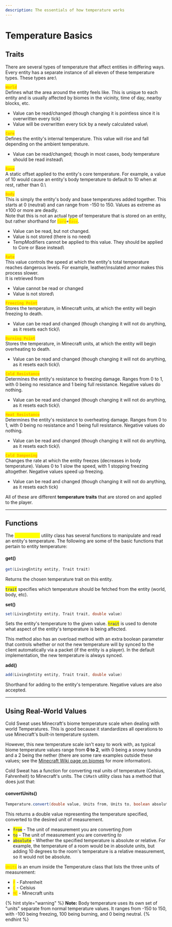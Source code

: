 ```yaml
---
description: The essentials of how temperature works
---
```


# Temperature Basics

## Traits

There are several types of temperature that affect entities in differing ways. Every entity has a separate instance of all eleven of these temperature types. These types are:\


<mark style="color:orange;">**`World`**</mark>\
Defines what the area around the entity feels like. This is unique to each entity and is usually affected by biomes in the vicinity, time of day, nearby blocks, etc.

* Value can be read/changed (though changing it is pointless since it is overwritten every tick)
* Value will be overwritten every tick by a newly calculated value\


<mark style="color:orange;">**`Core`**</mark>\
Defines the entity's internal temperature. This value will rise and fall depending on the ambient temperature.

* Value can be read/changed; though in most cases, body temperature should be read instead\


<mark style="color:orange;">**`Base`**</mark>\
A static offset applied to the entity's core temperature. For example, a value of 10 would cause an entity's body temperature to default to 10 when at rest, rather than 0.\


<mark style="color:orange;">**`Body`**</mark> \
This is simply the entity's body and base temperatures added together. This starts at 0 (neutral) and can range from -150 to 150. Values as extreme as ±100 or more are deadly. \
Note that this is not an actual type of temperature that is stored on an entity, but rather shorthand for <mark style="color:orange;">`Core`</mark>`+`<mark style="color:orange;">`Base`</mark>.

* Value can be read, but not changed.
* Value is not stored (there is no need)
* TempModifiers cannot be applied to this value. They should be applied to Core or Base instead\


<mark style="color:orange;">**`Rate`**</mark> \
This value controls the speed at which the entity's total temperature reaches dangerous levels. For example, leather/insulated armor makes this process slower.\
It is retrieved from

* Value cannot be read or changed
* Value is not stored\


<mark style="color:orange;">**`Freezing Point`**</mark>  \
Stores the temperature, in Minecraft units, at which the entity will begin freezing to death.&#x20;

* Value can be read and changed (though changing it will not do anything, as it resets each tick)\


<mark style="color:orange;">**`Burning Point`**</mark> \
Stores the temperature, in Minecraft units, at which the entity will begin overheating to death.&#x20;

* Value can be read and changed (though changing it will not do anything, as it resets each tick)\


<mark style="color:orange;">**`Cold Resistance`**</mark> \
Determines the entity's resistance to freezing damage. Ranges from 0 to 1, with 0 being no resistance and 1 being full resistance. Negative values do nothing.

* Value can be read and changed (though changing it will not do anything, as it resets each tick)\


<mark style="color:orange;">**`Heat Resistance`**</mark> \
Determines the entity's resistance to overheating damage. Ranges from 0 to 1, with 0 being no resistance and 1 being full resistance. Negative values do nothing.

* Value can be read and changed (though changing it will not do anything, as it resets each tick)\


<mark style="color:orange;">**`Cold Dampening`**</mark> \
Changes the rate at which the entity freezes (decreases in body temperature). Values 0 to 1 slow the speed, with 1 stopping freezing altogether. Negative values speed up freezing.

* Value can be read and changed (though changing it will not do anything, as it resets each tick)



All of these are different **temperature traits** that are stored on and applied to the player.&#x20;



***

## Functions

The <mark style="color:yellow;">`Temperature`</mark> utility class has several functions to manipulate and read an entity's temperature. The following are some of the basic functions that pertain to entity temperature:



#### get()

```java
get(LivingEntity entity, Trait trait)
```

Returns the chosen temperature trait on this entity.

<mark style="color:blue;">`trait`</mark> specifies which temperature should be fetched from the entity (world, body, etc).



**set()**

```java
set(LivingEntity entity, Trait trait, double value)
```

Sets the entity's temperature to the given value. <mark style="color:blue;">`trait`</mark> is used to denote what aspect of the entity's temperature is being affected.

This method also has an overload method with an extra boolean parameter that controls whether or not the new temperature will by synced to the client automatically via a packet (if the entity is a player). In the default implementation, the new temperature is always synced.



**add()**

```java
add(LivingEntity entity, Trait trait, double value)
```

Shorthand for adding to the entity's temperature. Negative values are also accepted.

***

## Using Real-World Values <a href="#using-real-world-values" id="using-real-world-values"></a>

Cold Sweat uses Minecraft's biome temperature scale when dealing with world Temperatures. This is good because it standardizes all operations to use Minecraft's built-in temperature system.&#x20;

However, this new temperature scale isn't easy to work with, as typical biome temperature values range from **0 to 2**, with 0 being a snowy tundra and a 2 being the nether (there are some rare examples outside these values; see the [Minecraft Wiki page on biomes](https://minecraft.fandom.com/wiki/Biome#list-of-overworld-climates) for more information).

Cold Sweat has a function for converting real units of temperature (Celsius, Fahrenheit) to Minecraft's units. The `CSMath` utility class has a method that does just that:

#### convertUnits() <a href="#convertunits" id="convertunits"></a>

```java
Temperature.convert(double value, Units from, Units to, boolean absolute);
```

This returns a double value representing the temperature specified, converted to the desired unit of measurement.

* <mark style="color:blue;">`from`</mark> - The unit of measurement you are converting _from_
* <mark style="color:blue;">`to`</mark> - The unit of measurement you are converting _to_
* <mark style="color:blue;">`absolute`</mark> - Whether the specified temperature is absolute or relative. For example, the temperature of a room would be in absolute units, but adding 10 degrees to the room's temperature is a relative measurement, so it would not be absolute.&#x20;

<mark style="color:orange;">`Units`</mark> is an enum inside the Temperature class that lists the three units of measurement:

* <mark style="color:orange;">`F`</mark> - Fahrenheit
* <mark style="color:orange;">`C`</mark> - Celsius
* <mark style="color:orange;">`MC`</mark> - Minecraft units

{% hint style="warning" %}
**Note:** Body temperature uses its own set of "units" separate from normal temperature values. It ranges from -150 to 150, with -100 being freezing, 100 being burning, and 0 being neutral.
{% endhint %}
